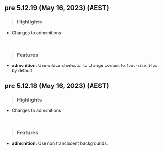 ## pre 5.12.19 (May 16, 2023) (AEST)

> ### **Highlights**
* Changes to admonitions
<br>

> ### Features
* **admonition:** Use wildcard selector to change content to `font-size:14px` by default


## pre 5.12.18 (May 16, 2023) (AEST)

> ### **Highlights**
* Changes to admonitions
<br>

> ### Features
* **admonition:** Use non tranclucent backgrounds.
